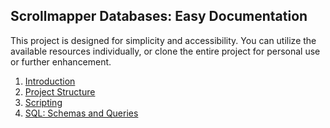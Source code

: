 ## Scrollmapper Databases: Easy Documentation

This project is designed for simplicity and accessibility. You can utilize the available resources individually, or clone the entire project for personal use or further enhancement.

1. [Introduction](./0_introduction.md)
2. [Project Structure](./1_project_layout.md)
3. [Scripting](./2_scripting.md)
4. [SQL: Schemas and Queries](./3_sql.md)
